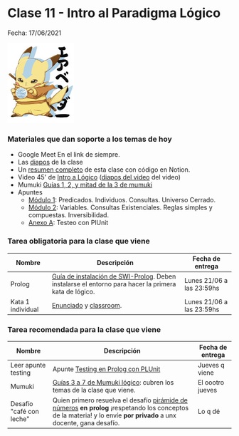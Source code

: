 # Clase 11 - Intro al Paradigma Lógico

Fecha: 17/06/2021

![maestroPika.jpg](./assets/maestroPika.jpg)

### Materiales que dan soporte a los temas de hoy

* Google Meet  En el link de siempre.
* Las [diapos](https://docs.google.com/presentation/d/1dYtufUBOd6tfkU0HskJTfH-_xbvXCyUGw_pazproPuc/edit?usp=sharing) de la clase
* Un [resumen completo](https://www.notion.so/Introducci-n-a-L-gico-409875f524e64d248d1d9738321c2333) de esta clase con código en Notion.
* Video 45' de [Intro a Lógico](https://www.youtube.com/watch?v=4M-lzIOhVbI) ([diapos del video](https://docs.google.com/presentation/d/e/2PACX-1vRJTUxGna0bJtzyxfiy7_07z4wlMRMGbWWmcfdLE5b01Hn2Ez1vRIW3K67avTRlNJNOEEghY9ZnkM2k/pub?start=false&loop=false&delayms=3000&slide=id.p) del video)
* Mumuki	[Guías 1, 2, y mitad de la 3 de mumuki](https://mumuki.io/pdep-utn/chapters/436-programacion-logica)
* Apuntes 	
  * [Módulo 1](https://drive.google.com/open?id=1fTYHcILOkEsfTW5DOcghDSau3pQ6Q2AXlM0iwkB5L4E): Predicados. Individuos. Consultas. Universo Cerrado. 
  * [Módulo 2](https://drive.google.com/open?id=1YDsnBkCOz3bXR3dwvyMcSV9Ui0ATP5fojDwvmu6Rqss): Variables. Consultas Existenciales. Reglas simples y compuestas. Inversibilidad.
  * [Anexo A](https://docs.google.com/document/d/1vxDrdDeVmPeOoKWJvYbcEKFDgE14mnFDhUf0YPGGaM4/edit): Testeo con PlUnit

### Tarea obligatoria para la clase que viene 

| Nombre | Descripción | Fecha de entrega |
|-------|-------------|------------------|
| Prolog | [Guía de instalación de SWI-Prolog](https://github.com/pdep-utn/enunciados-miercoles-noche/blob/master/pages/prolog/entorno.md). Deben instalarse el entorno para hacer la primera kata de lógico. | Lunes 21/06 a las 23:59hs |
| Kata 1 individual | [Enunciado](https://docs.google.com/document/d/18VMNw0u0B58TFfxaMtYdXV4ZQOUEAWL87HAP8K1jKLs/edit#heading=h.oit40igazgjk) y [classroom](https://classroom.github.com/a/d09yqviX). | Lunes 21/06 a las 23:59hs |


### Tarea recomendada para la clase que viene
| Nombre | Descripción | Fecha de entrega |
|-------|-------------|------------------|
| Leer apunte testing | Apunte	 [Testing en Prolog con PLUnit](https://docs.google.com/document/d/1vxDrdDeVmPeOoKWJvYbcEKFDgE14mnFDhUf0YPGGaM4/edit#) | Jueves q viene |
| Mumuki | [Guías 3 a 7 de Mumuki lógico](https://mumuki.io/pdep-utn/chapters/436-programacion-logica): cubren los temas de la clase que viene. | El oootro jueves |
| Desafío "café con leche" | Quien primero resuelva el desafío [pirámide de números](http://wiki.uqbar.org/wiki/articles/desafio--piramide-de-numeros.html) **en prolog** ¡respetando los conceptos de la materia! y lo envíe **por privado** a unx docente, gana desafío. | Lo q dé |